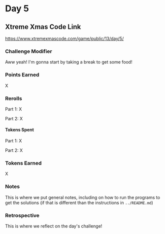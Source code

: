 # Day 5

## Xtreme Xmas Code Link

https://www.xtremexmascode.com/game/public/13/day/5/

### Challenge Modifier

Aww yeah! I'm gonna start by taking a break to get some food!

### Points Earned

X

### Rerolls

Part 1: X

Part 2: X

#### Tokens Spent

Part 1: X

Part 2: X

### Tokens Earned

X

### Notes

This is where we put general notes, including on how to run the programs to get the solutions (if that is different than the instructions in `../README.md`)

### Retrospective

This is where we reflect on the day's challenge!

